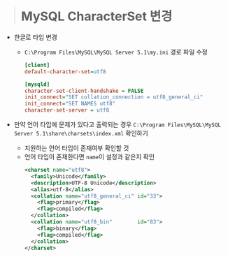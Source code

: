 > # MySQL CharacterSet 변경
 
- 한글로 타입 변경
  - `C:\Program Files\MySQL\MySQL Server 5.1\my.ini` 경로 파일 수정
    ```ini
    [client]
    default-character-set=utf8
    
    [mysqld]
    character-set-client-handshake = FALSE
    init_connect="SET collation_connection = utf8_general_ci"
    init_connect="SET NAMES utf8"
    character-set-server = utf8
    ```

- 만약 언어 타입에 문제가 있다고 출력되는 경우 `C:\Program Files\MySQL\MySQL Server 5.1\share\charsets\index.xml` 확인하기
  - 지원하는 언어 타입이 존재여부 확인할 것
  - 언어 타입이 존재한다면 `name`이 설정과 같은지 확인
    ```xml
    <charset name="utf8">
      <family>Unicode</family>
      <description>UTF-8 Unicode</description>
      <alias>utf-8</alias>
      <collation name="utf8_general_ci"	id="33">
        <flag>primary</flag>
        <flag>compiled</flag>
      </collation>
      <collation name="utf8_bin"		id="83">
        <flag>binary</flag>
        <flag>compiled</flag>
      </collation>
    </charset>
    ```

